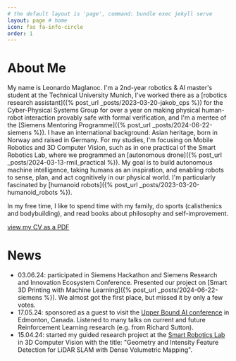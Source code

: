 ```yaml
---
# the default layout is 'page', command: bundle exec jekyll serve
layout: page # home
icon: fas fa-info-circle
order: 1
---
```




# About Me

My name is Leonardo Maglanoc. I'm a 2nd-year robotics & AI master's student at the Technical University Munich, I've worked there as a [robotics research assistant]({% post_url _posts/2023-03-20-jakob_cps %}) for the Cyber-Physical Systems Group for over a year on making physical human-robot interaction provably safe with formal verification, and I'm a mentee of the [Siemens Mentoring Programme]({% post_url _posts/2024-06-22-siemens %}). I have an international background: Asian heritage, born in Norway and raised in Germany. For my studies, I'm focusing on Mobile Robotics and 3D Computer Vision, such as in one practical of the Smart Robotics Lab, where we programmed an [autonomous drone]({% post_url _posts/2024-03-13-rmil_practical %}). My goal is to build autonomous machine intelligence, taking humans as an inspiration, and enabling robots to sense, plan, and act cognitively in our physical world. I'm particularly fascinated by [humanoid robots]({% post_url _posts/2023-03-20-humanoid_robots %}).

In my free time, I like to spend time with my family, do sports (calisthenics and bodybuilding),
and read books about philosophy and self-improvement.

[view my CV as a PDF]({{leomaglanoc.github.io}}/assets/leonardo_maglanoc_cv.pdf)

# News

- 03.06.24: participated in Siemens Hackathon and Siemens Research and Innovation Ecosystem Conference. Presented our project on [Smart 3D Printing with Machine Learning]({% post_url _posts/2024-06-22-siemens %}). We almost got the first place, but missed it by only a few votes.
- 17.05.24: sponsored as a guest to visit the [Upper Bound AI conference](https://www.upperbound.ai/) in Edmonton, Canada. Listened to many talks on current and future Reinforcement Learning research (e.g. from Richard Sutton).
- 15.04.24: started my guided research project at the [Smart Robotics Lab](https://srl.cit.tum.de/) in 3D Computer Vision with the title: "Geometry and Intensity Feature Detection for LiDAR SLAM with Dense Volumetric Mapping".